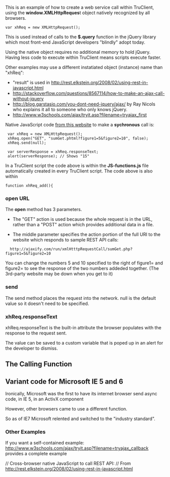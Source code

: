 This is an example of how to create a web service call within TruClient, 
using the **window.XMLHttpReques**t object natively recognized by all browsers.

```
var xhReq = new XMLHttpRequest();
```

This is used instead of calls to the **$.query** function in the jQuery library 
which most front-end JavaScript developers "blindly" adopt today.

Using the native object requires no additional memory to hold jQuery.
Having less code to execute within TruClient means scripts execute faster.

Other examples may use a different instatiated object (instance) name than "xhReq":
* "result" is used in http://rest.elkstein.org/2008/02/using-rest-in-javascript.html
* http://stackoverflow.com/questions/8567114/how-to-make-an-ajax-call-without-jquery
* http://blog.garstasio.com/you-dont-need-jquery/ajax/  by Ray Nicols who explains it all to someone who only knows jQuery.
* http://www.w3schools.com/ajax/tryit.asp?filename=tryajax_first


Native JavaScript code [from this website](http://ajaxpatterns.org/XMLHttpRequest_Call)
to make a **sychronous** call is:

```
 var xhReq = new XMLHttpRequest();
 xhReq.open("GET", "sumGet.phtml?figure1=5&figure2=10", false);
 xhReq.send(null);
 
 var serverResponse = xhReq.responseText;
 alert(serverResponse); // Shows "15"
 ```

In a TruClient script the code above is within the **JS-functions.js** file 
automatically created in every TruClient script.
The code above is also within

```
function xhReq_add(){
```

### open URL

The **open** method has 3 parameters.

* The "GET" action is used because the whole request is in the URL,
  rather than a "POST" action which provides additional data in a file.

* The middle parameter specifies the action portion of the full URI to
the website which responds to sample REST API calls:

```
  http://ajaxify.com/run/xmlHtttpRequestCall/sumGet.php?figure1=5&figure2=10
```

You can change the numbers 5 and 10 specified to the right of figure1= and figure2=
to see the response of the two numbers addeded together.
(The 3rd-party website may be down when you get to it)

### send

The send method places the request into the network.
null is the default value so it doesn't need to be specified.

### xhReq.responseText

xhReq.responseText is the built-in attribute the browser populates with the response to the request sent.

The value can be saved to a custom variable that is poped up in an alert for the developer to dismiss.


## <a name="CallingFunc">The Calling Function</a>


## <a name="IEVariant">Variant code for Microsoft IE 5 and 6</a>

Ironically, Microsoft was the first to have its internet browser send async code, in IE 5,
in an ActivX component

However, other browsers came to use a different function.

So as of IE7 Microsoft relented and switched to the "industry standard".

### Other Examples

If you want a self-contained example:
http://www.w3schools.com/ajax/tryit.asp?filename=tryajax_callback provides a complete example

  // Cross-browser native JavaScript to call REST API:
  // From http://rest.elkstein.org/2008/02/using-rest-in-javascript.html
